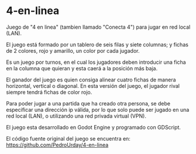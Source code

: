# 4-en-linea

Juego de "4 en linea" (tambien llamado "Conecta 4") para jugar en red local (LAN).

El juego está formado por un tablero de seis filas y siete columnas; y fichas de 2 colores, rojo y amarillo, un color por cada jugador.

Es un juego por turnos, en el cual los jugadores deben introducir una ficha en la columna que quieran y esta caerá a la posición más baja.

El ganador del juego es quien consiga alinear cuatro fichas de manera horizontal, vertical o diagonal. En esta versión del juego, el jugador rival siempre tendrá fichas de color rojo.

Para poder jugar a una partida que ha creado otra persona, se debe especificar una dirección ip válida, por lo que solo puede ser jugado en una red local (LAN), o utilizando una red privada virtual (VPN).

El juego esta desarrollado en Godot Engine y programado con GDScript.

El código fuente original del juego se encuentra en: https://github.com/PedroUrday/4-en-linea
